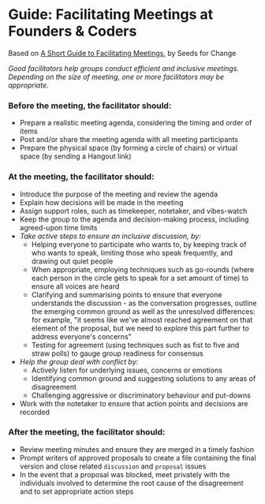# Guide: Facilitating Meetings at Founders & Coders

Based on [A Short Guide to Facilitating Meetings](https://www.seedsforchange.org.uk/shortfacilitation), by Seeds for Change

_Good facilitators help groups conduct efficient and inclusive meetings. Depending on the size of meeting, one or more facilitators may be appropriate._

### Before the meeting, the facilitator should:
- Prepare a realistic meeting agenda, considering the timing and order of items
- Post and/or share the meeting agenda with all meeting participants
- Prepare the physical space (by forming a circle of chairs) or virtual space (by sending a Hangout link)

### At the meeting, the facilitator should:
- Introduce the purpose of the meeting and review the agenda
- Explain how decisions will be made in the meeting 
- Assign support roles, such as timekeeper, notetaker, and vibes-watch
- Keep the group to the agenda and decision-making process, including agreed-upon time limits 
- _Take active steps to ensure an inclusive discussion, by:_
   - Helping everyone to participate who wants to, by keeping track of who wants to speak, limiting those who speak frequently, and drawing out quiet people 
   - When appropriate, employing techniques such as go-rounds (where each person in the circle gets to speak for a set amount of time) to ensure all voices are heard
   - Clarifying and summarising points to ensure that everyone understands the discussion - as the conversation progresses, outline the emerging common ground as well as the unresolved differences: for example, "it seems like we've almost reached agreement on that element of the proposal, but we need to explore this part further to address everyone's concerns" 
   - Testing for agreement (using techniques such as fist to five and straw polls) to gauge group readiness for consensus
- _Help the group deal with conflict by:_ 
   - Actively listen for underlying issues, concerns or emotions
   - Identifying common ground and suggesting solutions to any areas of disagreement
   - Challenging aggressive or discriminatory behaviour and put-downs
- Work with the notetaker to ensure that action points and decisions are recorded 

### After the meeting, the facilitator should:
- Review meeting minutes and ensure they are merged in a timely fashion
- Prompt writers of approved proposals to create a file containing the final version and close related `discussion` and `proposal` issues
- In the event that a proposal was blocked, meet privately with the individuals involved to determine the root cause of the disagreement and to set appropriate action steps 
